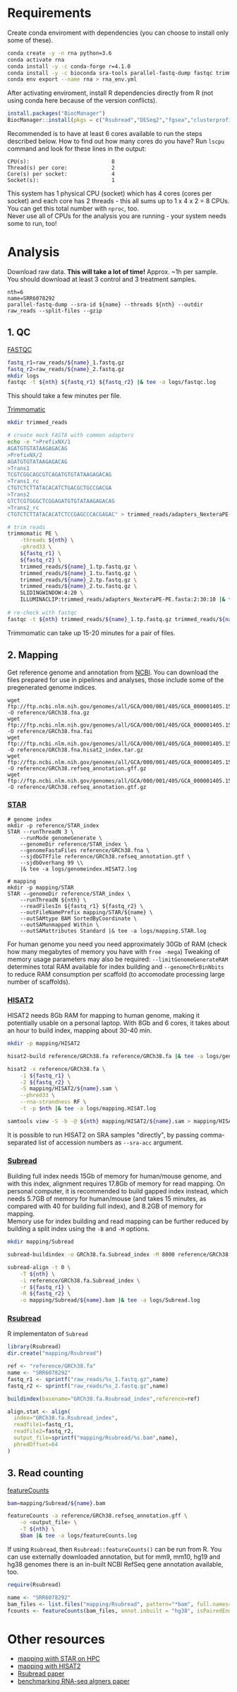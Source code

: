 # Requirements

Create conda enviroment with dependencies (you can choose to install only some of these).

```bash
conda create -y -n rna python=3.6
conda activate rna
conda install -y -c conda-forge r=4.1.0
conda install -y -c bioconda sra-tools parallel-fastq-dump fastqc trimmomatic star hisat2 subread samtools bedtools
conda env export --name rna > rna_env.yml
```
After activating enviroment, install R dependencies directly from R (not using conda here because of the version conflicts).

```r
install.packages("BiocManager")
BiocManager::install(pkgs = c("Rsubread","DESeq2","fgsea","clusterprofiler","topGO"))
```

Recommended is to have at least 6 cores available to run the steps described below.
How to find out how many cores do you have? Run `lscpu` command and look for these lines in the output:

```
CPU(s):                          8
Thread(s) per core:              2
Core(s) per socket:              4
Socket(s):                       1
```

This system has 1 physical CPU (socket) which has 4 cores (cores per socket) and each core has 2 threads - this all sums up to 1 x 4 x 2 = 8 CPUs. You can get this total number with `nproc`, too.  
Never use all of CPUs for the analysis you are running - your system needs some to run, too!

# Analysis

Download raw data. **This will take a lot of time!** Approx. ~1h per sample. You should download at least 3 control and 3 treatment samples.

```
nth=6
name=SRR6078292
parallel-fastq-dump --sra-id ${name} --threads ${nth} --outdir raw_reads --split-files --gzip
```


## 1. QC

[FASTQC](https://www.bioinformatics.babraham.ac.uk/projects/fastqc/)

```bash
fastq_r1=raw_reads/${name}_1.fastq.gz
fastq_r2=raw_reads/${name}_2.fastq.gz
mkdir logs
fastqc -t ${nth} ${fastq_r1} ${fastq_r2} |& tee -a logs/fastqc.log
```

This should take a few minutes per file.

[Trimmomatic](http://www.usadellab.org/cms/?page=trimmomatic)

```bash
mkdir trimmed_reads

# create mock FASTA with common adapters
echo -e ">PrefixNX/1
AGATGTGTATAAGAGACAG
>PrefixNX/2
AGATGTGTATAAGAGACAG
>Trans1
TCGTCGGCAGCGTCAGATGTGTATAAGAGACAG
>Trans1_rc
CTGTCTCTTATACACATCTGACGCTGCCGACGA
>Trans2
GTCTCGTGGGCTCGGAGATGTGTATAAGAGACAG
>Trans2_rc
CTGTCTCTTATACACATCTCCGAGCCCACGAGAC" > trimmed_reads/adapters_NexteraPE-PE.fasta

# trim reads
trimmomatic PE \
	-threads ${nth} \
	-phred33 \
 	${fastq_r1} \
	${fastq_r2} \
	trimmed_reads/${name}_1.tp.fastq.gz \
	trimmed_reads/${name}_1.tu.fastq.gz \
	trimmed_reads/${name}_2.tp.fastq.gz \
	trimmed_reads/${name}_2.tu.fastq.gz \
	SLIDINGWINDOW:4:20 \
	ILLUMINACLIP:trimmed_reads/adapters_NexteraPE-PE.fasta:2:30:10 |& tee -a logs/trimmomatic.log
	
# re-check with fastqc
fastqc -t ${nth} trimmed_reads/${name}_1.tp.fastq.gz trimmed_reads/${name}_2.tp.fastq.gz |& tee -a ${log}
```

Trimmomatic can take up 15-20 minutes for a pair of files.

## 2. Mapping

Get reference genome and annotation from [NCBI](https://www.ncbi.nlm.nih.gov/genome/guide/human/). You can download the files prepared for use in pipelines and analyses, those include some of the pregenerated genome indices.

```
wget ftp://ftp.ncbi.nlm.nih.gov/genomes/all/GCA/000/001/405/GCA_000001405.15_GRCh38/seqs_for_alignment_pipelines.ucsc_ids/*no_alt_analysis_set.fna.gz -O reference/GRCh38.fna.gz
wget ftp://ftp.ncbi.nlm.nih.gov/genomes/all/GCA/000/001/405/GCA_000001405.15_GRCh38/seqs_for_alignment_pipelines.ucsc_ids/*no_alt_analysis_set.fna.fai -O reference/GRCh38.fna.fai
wget ftp://ftp.ncbi.nlm.nih.gov/genomes/all/GCA/000/001/405/GCA_000001405.15_GRCh38/seqs_for_alignment_pipelines.ucsc_ids/*no_alt_analysis_set.fna.hisat2_index.tar.gz -O reference/GRCh38.fna.hisat2_index.tar.gz
wget ftp://ftp.ncbi.nlm.nih.gov/genomes/all/GCA/000/001/405/GCA_000001405.15_GRCh38/seqs_for_alignment_pipelines.ucsc_ids/*gff* -O reference/GRCh38.refseq_annotation.gff.gz
wget ftp://ftp.ncbi.nlm.nih.gov/genomes/all/GCA/000/001/405/GCA_000001405.15_GRCh38/seqs_for_alignment_pipelines.ucsc_ids/*gtf* -O reference/GRCh38.refseq_annotation.gtf.gz

```

### [STAR](https://github.com/alexdobin/STAR)

```
# genome index
mkdir -p reference/STAR_index
STAR --runThreadN 3 \
	--runMode genomeGenerate \
	--genomeDir reference/STAR_index \
	--genomeFastaFiles reference/GRCh38.fna \
	--sjdbGTFfile reference/GRCh38.refseq_annotation.gtf \
	--sjdbOverhang 99 \\
	|& tee -a logs/genomeindex.HISAT2.log

# mapping
mkdir -p mapping/STAR
STAR --genomeDir reference/STAR_index \
	--runThreadN ${nth} \
	--readFilesIn ${fastq_r1} ${fastq_r2} \
	--outFileNamePrefix mapping/STAR/${name} \
	--outSAMtype BAM SortedByCoordinate \
	--outSAMunmapped Within \
	--outSAMattributes Standard |& tee -a logs/mapping.STAR.log

```

For human genome you need you need approximately 30Gb of RAM (check how many megabytes of memory you have with `free -mega`)
Tweaking of memory usage parameters may also be required: `--limitGenomeGenerateRAM` determines total RAM available for index building and `--genomeChrBinNbits` to reduce RAM consumption per scaffold (to accomodate processing large number of scaffolds).  

### [HISAT2](http://daehwankimlab.github.io/hisat2/)

HISAT2 needs 8Gb RAM for mapping to human genome, making it potentially usable on a personal laptop. With 8Gb and 6 cores, it takes about an hour to build index, mapping about 30-40 min.  

```bash
mkdir -p mapping/HISAT2

hisat2-build reference/GRCh38.fa reference/GRCh38.fa |& tee -a logs/genomeindex.HISAT2.log

hisat2 -x reference/GRCh38.fa \
	-1 ${fastq_r1} \
	-2 ${fastq_r2} \
	-S mapping/HISAT2/${name}.sam \
	--phred33 \
	--rna-strandness RF \
	-t -p $nth |& tee -a logs/mapping.HISAT.log

samtools view -S -b -@ ${nth} mapping/HISAT2/${name}.sam > mapping/HISAT2/${name}.bam |& tee -a logs/mapping.HISAT.log
```

It is possible to run HISAT2 on SRA samples "directly", by passing comma-separated list of accession numbers as `--sra-acc` argument.

### [Subread](http://subread.sourceforge.net/)

Building full index needs 15Gb of memory for human/mouse genome, and with this index, alignment requires 17.8Gb of memory for read mapping. On personal computer, it is recommended to build gapped index instead, which needs 5.7GB of memory for human/mouse (and takes 15 minutes, as compared with 40 for building full index), and 8.2GB of memory for mapping.  
Memory use for index building and read mapping can be further reduced by building a split index using the `-B` and `-M` options.

```bash
mkdir mapping/Subread

subread-buildindex -o GRCh38.fa.Subread_index -M 8000 reference/GRCh38.fa |& tee -a logs/genomeindex.Subread.log

subread-align -t 0 \
    -T ${nth} \
    -i reference/GRCh38.fa.Subread_index \
    -r ${fastq_r1} \
    -R ${fastq_r2} \
    -o mapping/Subread/${name}.bam |& tee -a logs/Subread.log

```

### [Rsubread](https://bioconductor.org/packages/release/bioc/html/Rsubread.html)

R implementaton of `Subread`

```r
library(Rsubread)
dir.create("mapping/Rsubread")

ref <- "reference/GRCh38.fa"	
name <- "SRR6078292"
fastq_r1 <- sprintf("raw_reads/%s_1.fastq.gz",name)
fastq_r2 <- sprintf("raw_reads/%s_2.fastq.gz",name)

buildindex(basename="GRCh38.fa.Rsubread_index",reference=ref)

align.stat <- align(
  index="GRCh38.fa.Rsubread_index", 
  readfile1=fastq_r1, 
  readfile2=fastq_r2,
  output_file=sprintf("mapping/Rsubread/%s.bam",name),
  phredOffset=64
)

```

## 3. Read counting 

[featureCounts](http://manpages.org/featurecounts)

```bash
bam=mapping/Subread/${name}.bam

featureCounts -a reference/GRCh38.refseq_annotation.gff \
    -o <output_file> \
    -T ${nth} \
    $bam |& tee -a logs/featureCounts.log
```

If using `Rsubread`, then `Rsubread::featureCounts()` can be run from R. You can use externally downloaded annotation, but for mm9, mm10, hg19 and hg38 genomes there is an in-built NCBI RefSeq gene annotation available, too.

```r
require(Rsubread)

name <- "SRR6078292"
bam_files <- list.files("mapping/Rsubread", pattern="*bam", full.names=TRUE)
fcounts <- featureCounts(bam_files, annot.inbuilt = "hg38", isPairedEnd=TRUE)

```


# Other resources

* [mapping wiith STAR on HPC](https://hbctraining.github.io/Intro-to-rnaseq-hpc-O2/lessons/03_alignment.html)
* [mapping with HISAT2](https://wikis.utexas.edu/display/bioiteam/Mapping+with+HISAT2)
* [Rsubread paper](https://academic.oup.com/nar/article/47/8/e47/5345150)
* [benchmarking RNA-seq algners paper](https://www.nature.com/articles/nmeth.4106)

